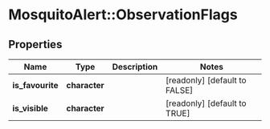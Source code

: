 # MosquitoAlert::ObservationFlags


## Properties
Name | Type | Description | Notes
------------ | ------------- | ------------- | -------------
**is_favourite** | **character** |  | [readonly] [default to FALSE] 
**is_visible** | **character** |  | [readonly] [default to TRUE] 


